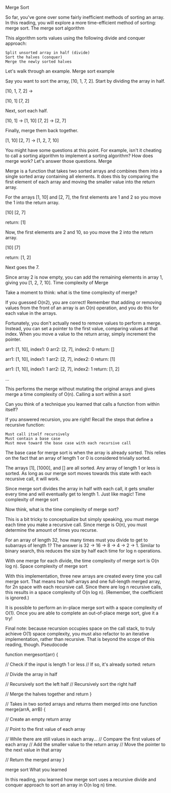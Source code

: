 Merge Sort

So far, you've gone over some fairly inefficient methods of sorting an array. In this reading, you will explore a more time-efficient method of sorting: merge sort.
The merge sort algorithm

This algorithm sorts values using the following divide and conquer approach:

    Split unsorted array in half (divide)
    Sort the halves (conquer)
    Merge the newly sorted halves

Let's walk through an example.
Merge sort example

Say you want to sort the array, [10, 1, 7, 2]. Start by dividing the array in half.

[10, 1, 7, 2] ->

[10, 1] [7, 2]

Next, sort each half.

[10, 1] -> [1, 10]
[7, 2] -> [2, 7]

Finally, merge them back together.

[1, 10] [2, 7] -> [1, 2, 7, 10]

You might have some questions at this point. For example, isn't it cheating to call a sorting algorithm to implement a sorting algorithm? How does merge work? Let's answer those questions.
Merge

Merge is a function that takes two sorted arrays and combines them into a single sorted array containing all elements. It does this by comparing the first element of each array and moving the smaller value into the return array.

For the arrays [1, 10] and [2, 7], the first elements are 1 and 2 so you move the 1 into the return array.

[10] [2, 7]

return: [1]

Now, the first elements are 2 and 10, so you move the 2 into the return array.

[10] [7]

return: [1, 2]

Next goes the 7.

Since array 2 is now empty, you can add the remaining elements in array 1, giving you [1, 2, 7, 10].
Time complexity of Merge

Take a moment to think: what is the time complexity of merge?

If you guessed O(n2), you are correct! Remember that adding or removing values from the front of an array is an O(n) operation, and you do this for each value in the arrays.

Fortunately, you don't actually need to remove values to perform a merge. Instead, you can set a pointer to the first value, comparing values at that index. When you move a value to the return array, simply increment the pointer.

arr1: [1, 10], index1: 0
arr2: [2, 7], index2: 0
return: []

arr1: [1, 10], index1: 1
arr2: [2, 7], index2: 0
return: [1]

arr1: [1, 10], index1: 1
arr2: [2, 7], index2: 1
return: [1, 2]

...

This performs the merge without mutating the original arrays and gives merge a time complexity of O(n).
Calling a sort within a sort

Can you think of a technique you learned that calls a function from within itself?

If you answered recursion, you are right! Recall the steps that define a recursive function:

    Must call itself recursively
    Must contain a base case
    Must move toward the base case with each recursive call

The base case for merge sort is when the array is already sorted. This relies on the fact that an array of length 1 or 0 is considered trivially sorted.

The arrays [1], [1000], and [] are all sorted. Any array of length 1 or less is sorted. As long as our merge sort moves towards this state with each recursive call, it will work.

Since merge sort divides the array in half with each call, it gets smaller every time and will eventually get to length 1. Just like magic!
Time complexity of merge sort

Now think, what is the time complexity of merge sort?

This is a bit tricky to conceptualize but simply speaking, you must merge each time you make a recursive call. Since merge is O(n), you must determine the amount of times you recurse.

For an array of length 32, how many times must you divide to get to subarrays of length 1? The answer is 32 -> 16 -> 8 -> 4 -> 2 -> 1. Similar to binary search, this reduces the size by half each time for log n operations.

With one merge for each divide, the time complexity of merge sort is O(n log n).
Space complexity of merge sort

With this implementation, three new arrays are created every time you call merge sort. That means two half-arrays and one full-length merged array, for 2n space with each recursive call. Since there are log n recursive calls, this results in a space complexity of O(n log n). (Remember, the coefficient is ignored.)

It is possible to perform an in-place merge sort with a space complexity of O(1). Once you are able to complete an out-of-place merge sort, give it a try!

Final note: because recursion occupies space on the call stack, to truly achieve O(1) space complexity, you must also refactor to an iterative implementation, rather than recursive. That is beyond the scope of this reading, though.
Pseudocode

function mergesort(arr) {

// Check if the input is length 1 or less
// If so, it's already sorted: return

// Divide the array in half

// Recursively sort the left half
// Recursively sort the right half

// Merge the halves together and return
}

// Takes in two sorted arrays and returns them merged into one
function merge(arrA, arrB) {

// Create an empty return array

// Point to the first value of each array

// While there are still values in each array...
// Compare the first values of each array
// Add the smaller value to the return array
// Move the pointer to the next value in that array

// Return the merged array
}

merge sort
What you learned

In this reading, you learned how merge sort uses a recursive divide and conquer approach to sort an array in O(n log n) time.
